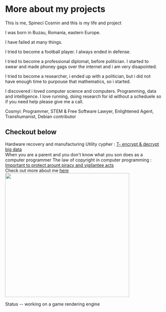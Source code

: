 <html>
 
     
 <head>
     <h1>More about my projects</h1>
        <p>This is me, Spineci Cosmin and this is my life and project</p>
<p>
I was born in Buzau, Romania, eastern Europe. 
</p>
<p>
I have failed at many things.
</p>
<p>
I tried to become a football player. I always ended in defense. 
</p>
<p>I tried to become a professional diplomat, before politician. I started to swear and made phoney gags over the internet and i am very disapointed. 
</p>
<p>
I tried to become a researcher, i ended up with a politician, but i did not have enough time to purpouse that mathematics, so i started. 
</p>
<p>
I discovered i loved computer science and computers. Programming, data and intelligence. I love running, doing research for id without a scheduele so if you need help please give me a call.
</p>
<p>  Cosmyi: Programmer, STEM & Free Software Lawyer, Enlightened Agent, Transhumanist, Debian contributor </p>



Checkout below
  -------------------------------------
 </head>
 <body>
  <div>
   Hardware recovery and manufacturing
  Utility cypher : <a href="https://github.com/drspineci/drspineci.github.io/blob/main/t-encrypting-and-decrypting-files.md" > T- encrypt & decrypt big data  </a>
  </div>
  <div>
   When you are a parent and you don't know what you son does as a computer programmer 
  The law of copyright in computer programming : <a href="https://github.com/drspineci/drspineci.github.io/blob/main/c.pdf" >Important to protect arount piracy and vigilantee acts</a>
  </div>
 
<div>
Check out more about me <a href="https://drspineci.github.io/cv.spineci-PDL.txt" > here</a>
  </div>
 </body>  
  
  <section id="about">
      <img src="trainee.jpg" height="400" alt="">
     
  Status 
  -- working on a game rendering engine
    </section>
  </html>
